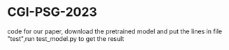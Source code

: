 # CGI-PSG-2023
code for our paper, download the pretrained model and put the lines in file "test",run test_model.py to get the result
